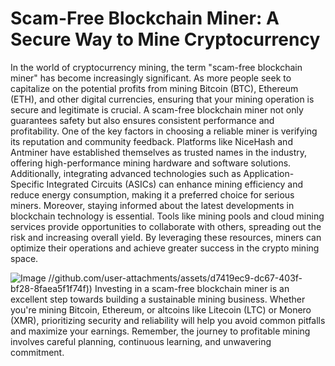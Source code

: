 # Scam-Free Blockchain Miner: A Secure Way to Mine Cryptocurrency
In the world of cryptocurrency mining, the term "scam-free blockchain miner" has become increasingly significant. As more people seek to capitalize on the potential profits from mining Bitcoin (BTC), Ethereum (ETH), and other digital currencies, ensuring that your mining operation is secure and legitimate is crucial. A scam-free blockchain miner not only guarantees safety but also ensures consistent performance and profitability.
One of the key factors in choosing a reliable miner is verifying its reputation and community feedback. Platforms like NiceHash and Antminer have established themselves as trusted names in the industry, offering high-performance mining hardware and software solutions. Additionally, integrating advanced technologies such as Application-Specific Integrated Circuits (ASICs) can enhance mining efficiency and reduce energy consumption, making it a preferred choice for serious miners.
Moreover, staying informed about the latest developments in blockchain technology is essential. Tools like mining pools and cloud mining services provide opportunities to collaborate with others, spreading out the risk and increasing overall yield. By leveraging these resources, miners can optimize their operations and achieve greater success in the crypto mining space.

![Image](https://github.com/user-attachments/assets/d7419ec9-dc67-403f-bf28-8faea5f1f74f)
 //github.com/user-attachments/assets/d7419ec9-dc67-403f-bf28-8faea5f1f74f))
Investing in a scam-free blockchain miner is an excellent step towards building a sustainable mining business. Whether you're mining Bitcoin, Ethereum, or altcoins like Litecoin (LTC) or Monero (XMR), prioritizing security and reliability will help you avoid common pitfalls and maximize your earnings. Remember, the journey to profitable mining involves careful planning, continuous learning, and unwavering commitment.
